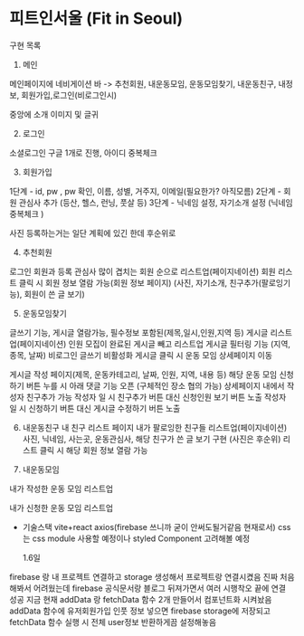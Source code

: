 # 피트인서울 (Fit in Seoul)

구현 목록

1. 메인

메인페이지에 네비게이션 바 -> 추천회원, 내운동모임, 운동모임찾기, 내운동친구, 내정보, 회원가입,로그인(비로그인시)

중앙에 소개 이미지 및 글귀

2. 로그인

소셜로그인 구글 1개로 진행, 아이디 중복체크

3. 회원가입

1단계 - id, pw , pw 확인, 이름, 성별, 거주지, 이메일(필요한가? 아직모름)
2단계 - 회원 관심사 추가 (등산, 헬스, 런닝, 풋살 등)
3단계 - 닉네임 설정, 자기소개 설정 (닉네임 중복체크 )

사진 등록하는거는 일단 계획에 있긴 한데 후순위로

4. 추천회원

로그인 회원과 등록 관심사 많이 겹치는 회원 순으로 리스트업(페이지네이션)
회원 리스트 클릭 시 회원 정보 열람 가능(회원 정보 페이지)
(사진, 자기소개, 친구추가(팔로잉기능), 회원이 쓴 글 보기)

5. 운동모임찾기

글쓰기 기능, 게시글 열람가능, 필수정보 포함된(제목,일시,인원,지역 등) 게시글 리스트업(페이지네이션)
인원 모집이 완료된 게시글 빼고 리스트업
게시글 필터링 기능 (지역, 종목, 날짜)
비로그인 글쓰기 비활성화
게시글 클릭 시 운동 모임 상세페이지 이동

게시글 작성 페이지(제목, 운동카테고리, 날짜, 인원, 지역, 내용 등)
해당 운동 모임 신청하기 버튼 누를 시 아래 댓글 기능 오픈 (구체적인 장소 협의 가능)
상세페이지 내에서 작성자 친구추가 가능
작성자 일 시 친구추가 버튼 대신 신청인원 보기 버튼 노출
작성자 일 시 신청하기 버튼 대신 게시글 수정하기 버튼 노출

6. 내운동친구
   내 친구 리스트 페이지
   내가 팔로잉한 친구들 리스트업(페이지네이션)
   사진, 닉네임, 사는곳, 운동관심사, 해당 친구가 쓴 글 보기 구현 (사진은 후순위)
   리스트 클릭 시 해당 회원 정보 열람 가능

7. 내운동모임

내가 작성한 운동 모임 리스트업

내가 신청한 운동 모임 리스트업

- 기술스택
  vite+react
  axios(firebase 쓰니까 굳이 안써도될거같음 현재로서)
  css는 css module 사용할 예정이나 styled Component 고려해볼 예정

  1.6일

firebase 랑 내 프로젝트 연결하고 storage 생성해서 프로젝트랑 연결시켰음
진짜 처음해봐서 어려웠는데 firebase 공식문서랑 블로그 뒤져가면서 여러 시행착오 끝에 연결 성공
지금 현재 addData 랑 fetchData 함수 2개 만들어서 컴포넌트화 시켜놨음
addData 함수에 유저회원가입 인풋 정보 넣으면 firebase storage에 저장되고 fetchData 함수 실행 시 전체 user정보 반환하게끔 설정해놓음
